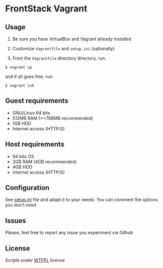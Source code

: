 # FrontStack Vagrant

## Usage

1. Be sure you have VirtualBox and Vagrant already installed

2. Customize `Vagrantfile` and `setup.ini` (optionally)

3. From the `Vagrantfile` directory directory, run: 
  
  ```
  $ vagrant up 
  ```

  and if all goes fine, run:
  ```
  $ vagrant ssh
  ```

## Guest requirements

  * GNU/Linux 64 bits
  * 512MB RAM (>=768MB recommended)
  * 1GB HDD
  * Internet access (HTTP/S)

## Host requirements

  * 64 bits OS
  * 2GB RAM (4GB recommended)
  * 4GB HDD
  * Internet access (HTTP/S)

## Configuration

See [setup.ini][1] file and adapt it to your needs.
You can comment the options you don't need

## Issues

Please, feel free to report any issue you experiment via Github

## License

Scripts under [WTFPL](http://www.wtfpl.net/txt/copying/) license

[1]: https://github.com/frontstack/vagrant/blob/master/setup/setup.ini